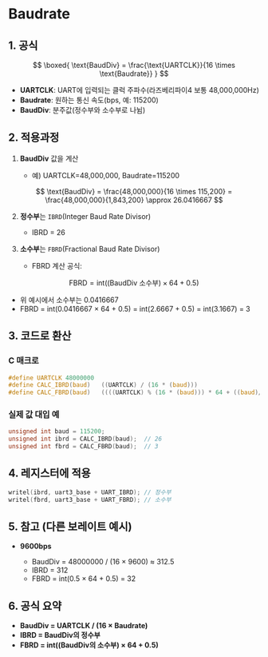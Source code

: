 
# Baudrate
## 1. 공식


$$
\boxed{
    \text{BaudDiv} = \frac{\text{UARTCLK}}{16 \times \text{Baudrate}}
}
$$

* **UARTCLK**: UART에 입력되는 클럭 주파수(라즈베리파이4 보통 48,000,000Hz)
* **Baudrate**: 원하는 통신 속도(bps, 예: 115200)
* **BaudDiv**: 분주값(정수부와 소수부로 나뉨)


## 2. 적용과정

1. **BaudDiv** 값을 계산

   * 예) UARTCLK=48,000,000, Baudrate=115200

$$
\text{BaudDiv} = \frac{48,000,000}{16 \times 115,200} = \frac{48,000,000}{1,843,200} \approx 26.0416667
$$

2. **정수부**는 `IBRD`(Integer Baud Rate Divisor)

   * IBRD = 26

3. **소수부**는 `FBRD`(Fractional Baud Rate Divisor)

   * FBRD 계산 공식:

$$
\text{FBRD} = \text{int}\left( (\text{BaudDiv 소수부}) \times 64 + 0.5 \right)
$$

   * 위 예시에서 소수부는 0.0416667
   * FBRD = int(0.0416667 × 64 + 0.5) = int(2.6667 + 0.5) = int(3.1667) = 3


## 3. 코드로 환산

### C 매크로

```c
#define UARTCLK 48000000
#define CALC_IBRD(baud)   ((UARTCLK) / (16 * (baud)))
#define CALC_FBRD(baud)   ((((UARTCLK) % (16 * (baud))) * 64 + ((baud)/2)) / (baud))
```

### 실제 값 대입 예

```c
unsigned int baud = 115200;
unsigned int ibrd = CALC_IBRD(baud);  // 26
unsigned int fbrd = CALC_FBRD(baud);  // 3
```

## 4. 레지스터에 적용

```c
writel(ibrd, uart3_base + UART_IBRD); // 정수부
writel(fbrd, uart3_base + UART_FBRD); // 소수부
```

## 5. 참고 (다른 보레이트 예시)

* **9600bps**

  * BaudDiv = 48000000 / (16 × 9600) ≈ 312.5
  * IBRD = 312
  * FBRD = int(0.5 × 64 + 0.5) = 32

## 6. 공식 요약

* **BaudDiv = UARTCLK / (16 × Baudrate)**
* **IBRD = BaudDiv의 정수부**
* **FBRD = int((BaudDiv의 소수부) × 64 + 0.5)**

